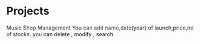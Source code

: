 # Projects
Music Shop Management 
You can add name,date(year) of launch,price,no of stocks.
you can delete , modify , search 
